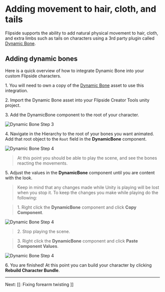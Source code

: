 # Adding movement to hair, cloth, and tails

Flipside supports the ability to add natural physical movement to hair, cloth, and extra limbs such as tails on characters using a 3rd party plugin called [Dynamic Bone](https://assetstore.unity.com/packages/tools/animation/dynamic-bone-16743).

## Adding dynamic bones

Here is a quick overview of how to integrate Dynamic Bone into your custom Flipside characters.

1\. You will need to own a copy of the [Dynamic Bone](https://assetstore.unity.com/packages/tools/animation/dynamic-bone-16743) asset to use this integration.

2\. Import the Dynamic Bone asset into your Flipside Creator Tools unity project.

3\. Add the DynamicBone component to the root of your character.

![Dynamic Bone Step 3](https://www.flipsidexr.com/files/docs/screenshots/AddDynamicBoneToCharacter.png)

4\. Navigate in the Hierarchy to the root of your bones you want animated. Add that root object to the `Root` field in the **DynamicBone** component.

![Dynamic Bone Step 4](https://www.flipsidexr.com/files/docs/screenshots/AddDynamicBoneRoot.png)

>At this point you should be able to play the scene, and see the bones reacting the movements.

5\. Adjust the values in the **DynamicBone** component until you are content with the look.

>Keep in mind that any changes made while Unity is playing will be lost when you stop it. To keep the changes you make while playing do the following:
	
>1\. Right click the **DynamicBone** component and click **Copy Component**.

![Dynamic Bone Step 4](https://www.flipsidexr.com/files/docs/screenshots/CopyComponent.png)

>2\. Stop playing the scene.

>3\. Right click the **DynamicBone** component and click **Paste Component Values**.

![Dynamic Bone Step 4](https://www.flipsidexr.com/files/docs/screenshots/PasteComponent.png)

6\. You are finished! At this point you can build your character by clicking **Rebuild Character Bundle**.

---

Next: [[: Fixing forearm twisting ]]
